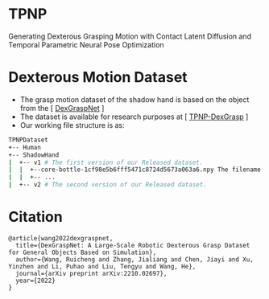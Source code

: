 # TPNP
Generating Dexterous Grasping Motion with Contact Latent Diffusion and Temporal Parametric Neural Pose Optimization

# Dexterous Motion Dataset
- The grasp motion dataset of the shadow hand is based on the object from the [ [DexGraspNet](https://github.com/PKU-EPIC/DexGraspNet.git) ]
-  The dataset is available for research purposes at  [ [TPNP-DexGrasp](https://onedrive.live.com/?id=991F1C6479E03435%21s1a592872606f490c926ed916a44dabb7&cid=991F1C6479E03435) ]
- Our working file structure is as:

```bash
TPNPDataset
+-- Human
+-- ShadowHand
|  +-- v1 # The first version of our Released dataset.
|  |  +--core-bottle-1cf98e5b6fff5471c8724d5673a063a6.npy The filename denotes the object ID of the ShapeNet.
|  |  +-- ...
|  +-- v2 # The second version of our Released dataset.

```


# Citation
```
@article{wang2022dexgraspnet,
  title={DexGraspNet: A Large-Scale Robotic Dexterous Grasp Dataset for General Objects Based on Simulation},
  author={Wang, Ruicheng and Zhang, Jialiang and Chen, Jiayi and Xu, Yinzhen and Li, Puhao and Liu, Tengyu and Wang, He},
  journal={arXiv preprint arXiv:2210.02697},
  year={2022}
}
```
